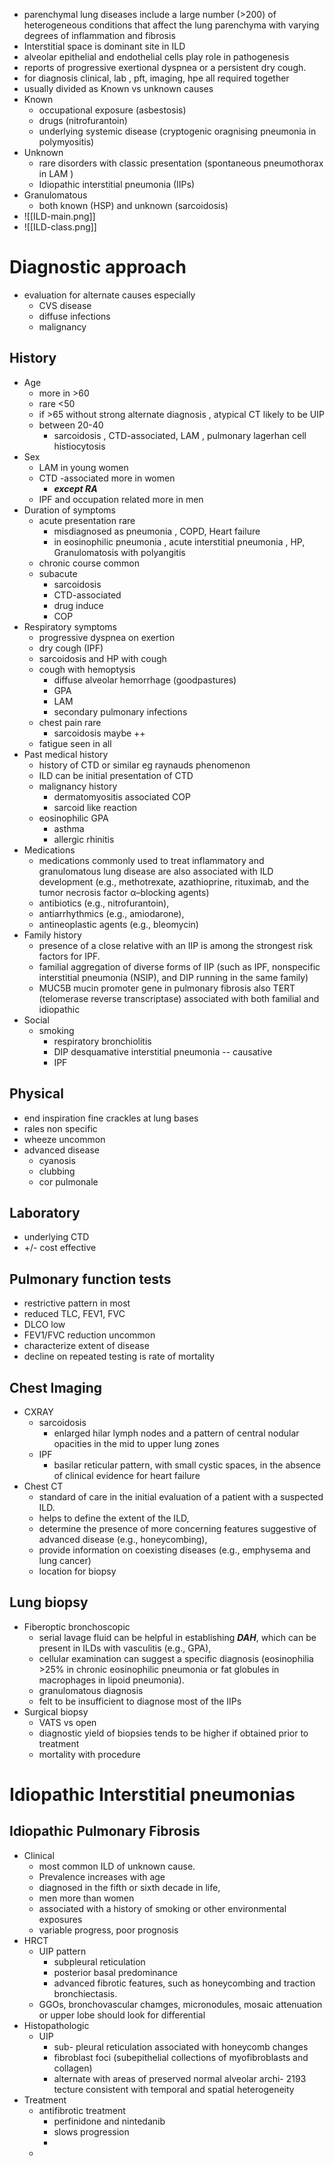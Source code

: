 * parenchymal lung diseases include a large number (>200) of heterogeneous conditions that affect the lung parenchyma with varying degrees of inflammation and fibrosis 
* Interstitial space is dominant site in ILD 
* alveolar epithelial and endothelial cells play role in pathogenesis 
* reports of progressive exertional dyspnea or a persistent dry cough.
* for diagnosis clinical, lab , pft, imaging, hpe all required together
* usually divided as Known vs unknown causes 
* Known 
	* occupational exposure (asbestosis)
	* drugs (nitrofurantoin)
	* underlying systemic disease (cryptogenic oragnising pneumonia in polymyositis)
* Unknown 
	* rare disorders with classic presentation (spontaneous pneumothorax in LAM )
	* Idiopathic interstitial pneumonia (IIPs)
 * Granulomatous 
	* both known (HSP) and unknown 
	  (sarcoidosis)
* ![[ILD-main.png]]
* ![[ILD-class.png]]
# Diagnostic approach 
* evaluation for alternate causes especially 
	* CVS disease 
	* diffuse infections 
	* malignancy 
## History 
* Age 
	* more in >60 
	* rare <50 
	* if >65 without strong alternate diagnosis , atypical CT likely to be UIP 
	* between 20-40
		* sarcoidosis , CTD-associated, LAM , pulmonary lagerhan cell histiocytosis
* Sex 
	* LAM in young women 
	* CTD -associated more in women 
		* ***except RA*** 
	* IPF and occupation related more in men 
* Duration of symptoms 
	* acute presentation rare 
		* misdiagnosed as pneumonia , COPD, Heart failure 
		* in eosinophilic pneumonia , acute interstitial pneumonia , HP, Granulomatosis with polyangitis 
	* chronic course common 
	* subacute 
		* sarcoidosis 
		* CTD-associated 
		* drug induce 
		* COP 
* Respiratory symptoms 
	* progressive dyspnea on exertion 
	* dry cough (IPF)
	* sarcoidosis and HP with cough 
	* cough with hemoptysis 
		* diffuse alveolar hemorrhage 
		  (goodpastures)
		* GPA 
		* LAM 
		* secondary pulmonary infections 
	* chest pain rare 
		* sarcoidosis maybe ++
	* fatigue seen in all 
* Past medical history 
	* history of CTD or similar eg raynauds phenomenon 
	* ILD can be initial presentation of CTD 
	* malignancy history 
		* dermatomyositis associated COP 
		* sarcoid like reaction 
	* eosinophilic GPA 
		* asthma 
		* allergic rhinitis 
* Medications 
	* medications commonly used to treat inflammatory and granulomatous lung disease are also associated with ILD development (e.g., methotrexate, azathioprine, rituximab, and the tumor necrosis factor α–blocking agents)
	* antibiotics (e.g., nitrofurantoin), 
	* antiarrhythmics (e.g., amiodarone), 
	* antineoplastic agents (e.g., bleomycin)
* Family history 
	* presence of a close relative with an IIP is among the strongest risk factors for IPF. 
	* familial aggregation of diverse forms of IIP (such as IPF, nonspecific interstitial pneumonia (NSIP), and DIP running in the same family)
	* MUC5B mucin promoter gene in pulmonary fibrosis also TERT (telomerase reverse transcriptase) associated with both familial and idiopathic 
* Social 
	* smoking 
		* respiratory bronchiolitis 
		* DIP desquamative interstitial pneumonia -- causative  
		* IPF 
## Physical 
* end inspiration fine crackles at lung bases 
* rales non specific 
* wheeze uncommon 
* advanced disease 
	* cyanosis 
	* clubbing 
	* cor pulmonale 
## Laboratory 
* underlying CTD 
* +/- cost effective 
## Pulmonary function tests 
* restrictive pattern in most 
* reduced TLC, FEV1, FVC 
* DLCO low 
* FEV1/FVC reduction uncommon 
* characterize extent of disease 
* decline on repeated testing is rate of mortality 
## Chest Imaging 
* CXRAY 
	* sarcoidosis 
		* enlarged hilar lymph nodes and a pattern of central nodular opacities in the mid to upper lung zones
	* IPF 
		* basilar reticular pattern, with small cystic spaces, in the absence of clinical evidence for heart failure 
* Chest CT 
	* standard of care in the initial evaluation of a patient with a suspected ILD. 
	* helps to define the extent of the ILD, 
	* determine the presence of more concerning features suggestive of advanced disease (e.g., honeycombing), 
	* provide information on coexisting diseases (e.g., emphysema and lung cancer)
	* location for biopsy 
## Lung biopsy 
* Fiberoptic bronchoscopic 
	* serial lavage fluid can be helpful in establishing ***DAH***, which can be present in ILDs with vasculitis (e.g., GPA),
	* cellular examination can suggest a specific diagnosis (eosinophilia >25% in chronic eosinophilic pneumonia or fat globules in macrophages in lipoid pneumonia).
	* granulomatous diagnosis 
	* felt to be insufficient to diagnose most of the IIPs 
* Surgical biopsy 
	* VATS vs open 
	* diagnostic yield of biopsies tends to be higher if obtained prior to treatment 
	* mortality with procedure 
# Idiopathic Interstitial pneumonias
## Idiopathic Pulmonary Fibrosis 
* Clinical 
	* most common ILD of unknown cause. 
	* Prevalence increases with age 
	* diagnosed in the fifth or sixth decade in life,
	* men more than women
	* associated with a history of smoking or other environmental exposures
	* variable progress, poor prognosis 
* HRCT 
	* UIP pattern 
		* subpleural reticulation 
		* posterior basal predominance 
		* advanced fibrotic features, such as honeycombing and traction bronchiectasis.
	* GGOs, bronchovascular chamges, micronodules, mosaic attenuation or upper lobe should look for differential 
* Histopathologic 
	* UIP
		* sub- pleural reticulation associated with honeycomb changes 
		* fibroblast foci (subepithelial collections of myofibroblasts and collagen)
		* alternate with areas of preserved normal alveolar archi- 2193 tecture consistent with temporal and spatial heterogeneity
* Treatment 
	* antifibrotic treatment 
		* perfinidone and nintedanib 
		* slows progression 
		* 
	* 
